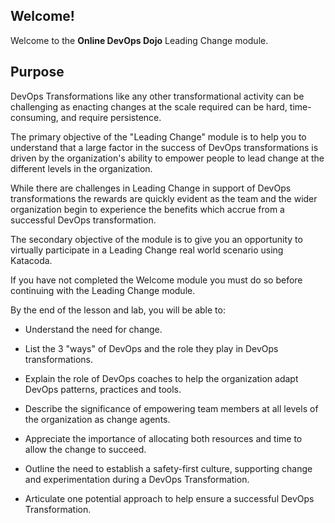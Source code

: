 ## Welcome!

Welcome to the **Online DevOps Dojo** Leading Change module.

## Purpose

DevOps Transformations like any other transformational activity can be challenging as enacting changes at the scale required can be hard, time-consuming, and require persistence.

The primary objective of the "Leading Change" module is to help you to understand that a large factor in the success of DevOps transformations is driven by the organization's ability to empower people to lead change at the different levels in the organization.

While there are challenges in Leading Change in support of DevOps transformations the rewards are quickly evident as the team and the wider organization begin to experience the benefits which accrue from a successful DevOps transformation.

The secondary objective of the module is to give you an opportunity to virtually participate in a Leading Change real world scenario using Katacoda.

If you have not completed the Welcome module you must do so before continuing with the Leading Change module.

By the end of the lesson and lab, you will be able to:

* Understand the need for change.

* List the 3 "ways" of DevOps and the role they play in DevOps transformations.

* Explain the role of DevOps coaches to help the organization adapt DevOps patterns, practices and tools.

* Describe the significance of empowering team members at all levels of the organization as change agents.

* Appreciate the importance of allocating both resources and time to allow the change to succeed.

* Outline the need to establish a safety-first culture, supporting change and experimentation during a DevOps Transformation.

* Articulate one potential approach to help ensure a successful DevOps Transformation.
